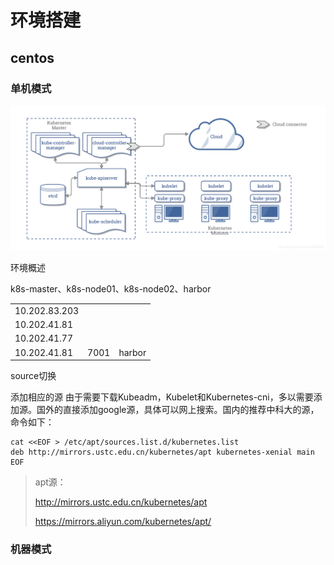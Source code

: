 # 环境搭建

## centos

### 单机模式

![image-20210322102627140](1.入门-环境搭建图片/20191223083536941.png)

环境概述

k8s-master、k8s-node01、k8s-node02、harbor

|               |      |        |
| ------------- | ---- | ------ |
| 10.202.83.203 |      |        |
| 10.202.41.81  |      |        |
| 10.202.41.77  |      |        |
| 10.202.41.81  | 7001 | harbor |

source切换

添加相应的源 由于需要下载Kubeadm，Kubelet和Kubernetes-cni，多以需要添加源。国外的直接添加google源，具体可以网上搜索。国内的推荐中科大的源，命令如下：

```shell
cat <<EOF > /etc/apt/sources.list.d/kubernetes.list
deb http://mirrors.ustc.edu.cn/kubernetes/apt kubernetes-xenial main
EOF
```

> apt源：
>
> http://mirrors.ustc.edu.cn/kubernetes/apt
>
> https://mirrors.aliyun.com/kubernetes/apt/

### 机器模式